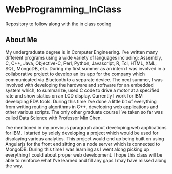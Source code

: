 # WebProgramming_InClass
Repository to follow along with the in class coding

## About Me
My undergraduate degree is in Computer Engineering. I’ve written many different programs using a wide variety of languages including; Assembly, C, C++, Java, Objective-C, Perl, Python, Javascript, R, Tcl, HTML, XML, SQL, MongoDB, etc. During my first summer as an intern I was involved in a collaborative project to develop an ios app for the company which communicated via Bluetooth to a separate device. The next summer, I was involved with developing the hardware and software for an embedded system which, to summarize, used C code to drive a motor at a specified rate and show statics on an LCD display. Currently I work for IBM developing EDA tools. During this time I’ve done a little bit of everything from writing routing algorithms in C++, developing web applications and other various scripts. The only other graduate course I’ve taken so far was called Data Science with Professor Min Chen. 

I’ve mentioned in my previous paragraph about developing web applications for IBM. I started by solely developing a project which would be used for displaying various analytics. This project would end up being built on using Angularjs for the front end sitting on a node server which is connected to MongoDB. During this time I was learning as I went along picking up everything I could about proper web development. I hope this class will be able to reinforce what I’ve learned and fill any gaps I may have missed along the way. 
